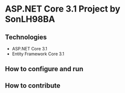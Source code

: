 # ASP.NET Core 3.1 Project by SonLH98BA
## Technologies
- ASP.NET Core 3.1
- Entity Framework Core 3.1
## How to configure and run
## How to contribute